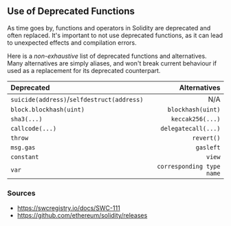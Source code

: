 ## Use of Deprecated Functions

As time goes by, functions and operators in Solidity are deprecated and often replaced. It's important to not use deprecated functions, as it can lead to unexpected effects and compilation errors.

Here is a *non-exhaustive* list of deprecated functions and alternatives. Many alternatives are simply aliases, and won't break current behaviour if used as a replacement for its deprecated counterpart.

| Deprecated              | Alternatives              |
| :---------------------- | ------------------------: |
| `suicide(address)`/`selfdestruct(address)` | N/A    | 
| `block.blockhash(uint)` |	`blockhash(uint)`         |
| `sha3(...)`	            | `keccak256(...)`          |
| `callcode(...)`	        | `delegatecall(...)`       |
| `throw`	                | `revert()`                |
| `msg.gas`	              | `gasleft`                 |
| `constant`              | `view`                    |
| `var`	                  | `corresponding type name` |

### Sources

- https://swcregistry.io/docs/SWC-111
- https://github.com/ethereum/solidity/releases
